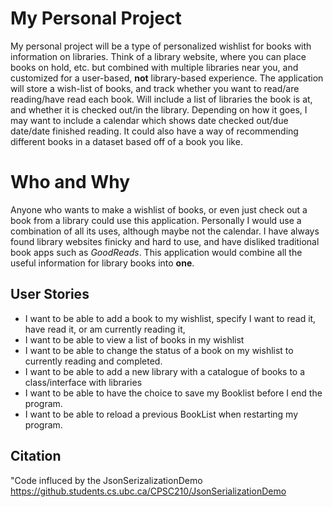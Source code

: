 # My Personal Project
My personal project will be a type of personalized
wishlist for books with information on libraries. 
Think of a library website, where you can place books 
on hold, etc. but combined with multiple libraries 
near you, and customized for a user-based, **not**
 library-based experience. The application will store
a wish-list of books, and track whether you want to
read/are reading/have read each book. Will include a 
list of libraries the book is at, and whether it is 
checked out/in the library. Depending on how it goes,
I may want to include a calendar which shows date 
checked out/due date/date finished reading. It could
also have a way of recommending different books in a 
dataset based off of a book you like.
# Who and Why
Anyone who wants to make a wishlist of books, or even
just check out a book from a library could use this
application. Personally I would use a combination of 
all its uses, although maybe not the calendar. I have
always found library websites finicky and hard to use, 
and have disliked traditional book apps such as 
*GoodReads*. This application would combine all the 
useful information for library books into **one**.



## **User Stories**
- I want to be able to add a book to my wishlist, specify
  I want to read it, have read it, or am currently reading it,
- I want to be able to view a list of books in my wishlist
- I want to be able to change the status of a book on my 
wishlist to currently reading and completed.
- I want to be able to add a new library with a catalogue of 
books to a class/interface with libraries
- I want to be able to have the choice to save my Booklist before I end the program.
- I want to be able to reload a previous BookList when restarting my program.

## Citation

"Code influced by the JsonSerizalizationDemo https://github.students.cs.ubc.ca/CPSC210/JsonSerializationDemo
